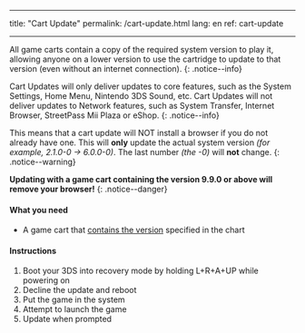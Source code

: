 * * *

title: "Cart Update" permalink: /cart-update.html lang: en ref: cart-update

* * *

All game carts contain a copy of the required system version to play it, allowing anyone on a lower version to use the cartridge to update to that version (even without an internet connection). {: .notice--info}

Cart Updates will only deliver updates to core features, such as the System Settings, Home Menu, Nintendo 3DS Sound, etc. Cart Updates will not deliver updates to Network features, such as System Transfer, Internet Browser, StreetPass Mii Plaza or eShop. {: .notice--info}

This means that a cart update will NOT install a browser if you do not already have one. This will **only** update the actual system version *(for example, 2.1.0-0 -> 6.0.0-0)*. The last number *(the -0)* will **not** change. {: .notice--warning}

**Updating with a game cart containing the version 9.9.0 or above will remove your browser!** {: .notice--danger}

#### What you need

* A game cart that [contains the version](http://www.3dsdb.com/) specified in the chart

#### Instructions

  1. Boot your 3DS into recovery mode by holding L+R+A+UP while powering on
  2. Decline the update and reboot
  3. Put the game in the system
  4. Attempt to launch the game
  5. Update when prompted